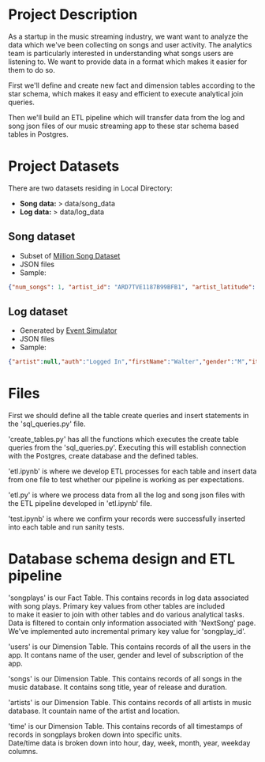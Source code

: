 # Project Description

As a startup in the music streaming industry, we want want to analyze the data which we've been collecting on songs and user activity. The   analytics team is particularly interested in understanding what songs users are listening to. We want to provide data in a format which makes it easier for them to do so.

First we'll define and create new fact and dimension tables according to the star schema, which makes it easy and efficient to execute analytical join queries.

Then we'll build an ETL pipeline which will transfer data from the log and song json files of our music streaming app to these star schema based tables in Postgres.

# Project Datasets
There are two datasets residing in Local Directory:

- **Song data:** > data/song_data
- **Log data:** > data/log_data

## Song dataset
- Subset of [Million Song Dataset](http://millionsongdataset.com)
- JSON files
- Sample:
```json
{"num_songs": 1, "artist_id": "ARD7TVE1187B99BFB1", "artist_latitude": null, "artist_longitude": null, "artist_location": "California - LA", "artist_name": "Casual", "song_id": "SOMZWCG12A8C13C480", "title": "I Didn't Mean To", "duration": 218.93179, "year": 0}
```

## Log dataset
- Generated by [Event Simulator](https://github.com/Interana/eventsim)
- JSON files
- Sample:
```json
{"artist":null,"auth":"Logged In","firstName":"Walter","gender":"M","itemInSession":0,"lastName":"Frye","length":null,"level":"free","location":"San Francisco-Oakland-Hayward, CA","method":"GET","page":"Home","registration":1540919166796.0,"sessionId":38,"song":null,"status":200,"ts":1541105830796,"userAgent":"\"Mozilla\/5.0 (Macintosh; Intel Mac OS X 10_9_4) AppleWebKit\/537.36 (KHTML, like Gecko) Chrome\/36.0.1985.143 Safari\/537.36\"","userId":"39"}
```

# Files

First we should define all the table create queries and insert statements in the 'sql_queries.py' file.

'create_tables.py' has all the functions which executes the create table queries from the 'sql_queries.py'. Executing this will establish connection with the Postgres, create database and the defined tables.

'etl.ipynb' is where we develop ETL processes for each table and insert data from one file to test whether our pipeline is working as per expectations.

'etl.py' is where we process data from all the log and song json files with the ETL pipeline developed in 'etl.ipynb' file.

'test.ipynb' is where we confirm your records were successfully inserted into each table and run sanity tests.

# Database schema design and ETL pipeline

'songplays' is our Fact Table. This contains records in log data associated with song plays. Primary key values from other tables are included  
to make it easier to join with other tables and do various analytical tasks. Data is filtered to contain only information associated with 'NextSong' page. We've implemented auto incremental primary key value for 'songplay_id'.

'users' is our Dimension Table. This contains records of all the users in the app. It contans name of the user, gender and level of subscription of the app.

'songs' is our Dimension Table. This contains records of all songs in the music database. It contains song title, year of release and duration.

'artists' is our Dimension Table. This contains records of all artists in music database. It countain name of the artist and location.

'time' is our Dimension Table. This contains records of all timestamps of records in songplays broken down into specific units.  
Date/time data is broken down into hour, day, week, month, year, weekday columns.
